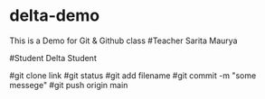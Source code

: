 # delta-demo

This is a Demo for Git &amp; Github class
#Teacher
Sarita Maurya

#Student
Delta Student

#git clone link
#git status
#git add filename
#git commit -m "some messege"
#git push origin main
